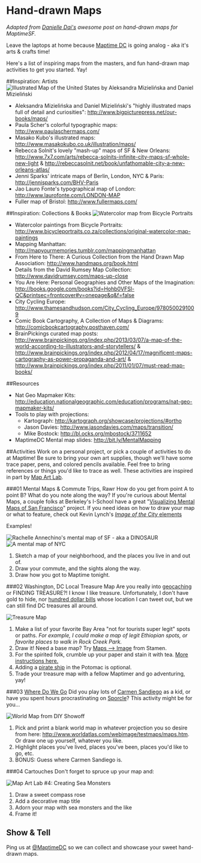 Hand-drawn Maps
===============
*Adapted from [Danielle Dai's](https://github.com/ddai) awesome post on hand-drawn maps for MaptimeSF.*

Leave the laptops at home because [Maptime DC](http://www.meetup.com/Maptime-DC/) is going analog - aka it's arts & crafts time!

Here's a list of inspiring maps from the masters, and fun hand-drawn map activities to get you started.  Yay!

##Inspiration: Artists
![Illustrated Map of the United States by Aleksandra Mizielińska and Daniel Mizieliński ](http://1.bp.blogspot.com/-fIQYoLGyIEA/UgD1TppwncI/AAAAAAAAMOw/GGtBkcf-qU4/s1600/img_9213.jpg)
* Aleksandra Mizielińska and Daniel Mizieliński's "highly illustrated maps full of detail and curiosities": http://www.bigpicturepress.net/our-books/maps/
* Paula Scher's colorful typographic maps: http://www.paulaschermaps.com/  
* Masako Kubo's illustrated maps: http://www.masakokubo.co.uk/illustration/maps/
* Rebecca Solnit's lovely "mash-up" maps of SF & New Orleans: http://www.7x7.com/arts/rebecca-solnits-infinite-city-maps-sf-whole-new-light &   http://rebeccasolnit.net/book/unfathomable-city-a-new-orleans-atlas/ 
* Jenni Sparks' intricate maps of Berlin, London, NYC & Paris: http://jennisparks.com/BHV-Paris
* Jao Lauro Fonte's typographical map of London: http://www.laurofonte.com/LONDON-MAP
* Fuller map of Bristol: http://www.fullermaps.com/

##Inspiration: Collections & Books
![Watercolor map from Bicycle Portraits](http://wwwdesignspongecom.c.presscdn.com/wp-content/uploads/2011/11/bicycle_portraits_2.jpg)
* Watercolor paintings from Bicycle Portraits: http://www.bicycleportraits.co.za/collections/original-watercolor-map-paintings
* Mapping Manhattan: http://mapyourmemories.tumblr.com/mappingmanhattan
* From Here to There: A Curious Collection from the Hand Drawn Map Association: http://www.handmaps.org/book.html
* Details from the David Rumsey Map Collection: http://www.davidrumsey.com/maps-up-close
* You Are Here: Personal Geographies and Other Maps of the Imagination: http://books.google.com/books?id=Hohb0VFSl-QC&printsec=frontcover#v=onepage&q&f=false
* City Cycling Europe: http://www.thamesandhudson.com/City_Cycling_Europe/9780500291009
* Comic Book Cartography, A Collection of Maps & Diagrams: http://comicbookcartography.posthaven.com/
* BrainPickings curated map posts: http://www.brainpickings.org/index.php/2013/03/07/a-map-of-the-world-according-to-illustrators-and-storytellers/ & http://www.brainpickings.org/index.php/2012/04/17/magnificent-maps-cartography-as-power-propaganda-and-art/ & http://www.brainpickings.org/index.php/2011/01/07/must-read-map-books/

##Resources
* Nat Geo Mapmaker Kits: http://education.nationalgeographic.com/education/programs/nat-geo-mapmaker-kits/
* Tools to play with projections:
  * Kartograph: http://kartograph.org/showcase/projections/#ortho 
  * Jason Davies: http://www.jasondavies.com/maps/transition/
  * Mike Bostock: http://bl.ocks.org/mbostock/3711652
* MaptimeDC Mental map slides: http://bit.ly/MentalMapping 

##Activities
Work on a personal project, or pick a couple of activities to do at Maptime!  Be sure to bring your own art supplies, though we'll have some trace paper, pens, and colored pencils available.  Feel free to bring references or things you'd like to trace as well. These activities are inspired in part by [Map Art Lab](http://www.parkablogs.com/content/book-review-map-art-lab-52-exciting-art-explorations-mapmaking-imagination-and-travel).

###01 Mental Maps & Commute Trips, Rawr
How do you get from point A to point B? What do you note along the way? If you're curious about Mental Maps, a couple folks at Berkeley's I-School have a great "[Visualizing Mental Maps of San Francisco](http://groups.ischool.berkeley.edu/mentalmaps/index.html#)" project. 
If you need ideas on how to draw your map or what to feature, check out Kevin Lynch's [*Image of the City* elements](http://en.wikipedia.org/wiki/Kevin_A._Lynch#The_Image_of_the_City)

Examples!

![Rachelle Annechino's mental map of SF - aka a DINOSAUR](http://groups.ischool.berkeley.edu/mentalmaps/img/thumb_sketch_ra.jpg)
![A mental map of NYC](http://www.acsu.buffalo.edu/~arced/arch&society/cogmap/ny5.jpg) 

1. Sketch a map of your neighborhood, and the places you live in and out of.
2. Draw your commute, and the sights along the way.
3. Draw how you got to Maptime tonight.

###02 Washington, DC Local Treasure Map
Are you really into [geocaching](https://www.geocaching.com/) or FINDING TREASURE?!  I know I like treasure.  Unfortunately, I don't have gold to hide, nor [hundred dollar bills](https://twitter.com/hiddencash) whose location I can tweet out, but we can still find DC treasures all around.

![Treasure Map](http://images.kiwicrate.com/live/thumbs/tstep/iaac61539fd1f/75ddb5442196.jpg)

1. Make a list of your favorite Bay Area "not for tourists super legit" spots or paths.  _For example, I could make a map of legit Ethiopian spots, or favorite places to walk in Rock Creek Park._
2. Draw it! Need a base map?  Try [Maps --> Image](http://maps.stamen.com/m2i/#toner-lite/768:512/12/37.8148/-122.3859) from Stamen.
3. For the spirited folk, crumble up your paper and stain it with tea. [More instructions here.](http://www.kiwicrate.com/projects/Tea-Stained-Treasure-Maps/752)
4. Adding a [pirate ship](http://www.marapets.com/pirateship.php) in the Potomac is optional.
5. Trade your treasure map with a fellow Maptimer and go adventuring, yay!

###03 [Where Do We Go](https://www.youtube.com/watch?v=Yt-KMPvgKPo)
Did you play lots of [Carmen Sandiego](http://en.wikipedia.org/wiki/Carmen_Sandiego) as a kid, or have you spent hours procrastinating on [Sporcle](http://www.sporcle.com/games/category/geography)?  This activity might be for you... 

![World Map from DIY Showoff](http://2.bp.blogspot.com/_Fkf6XTKxhKI/TOoGy7TeDPI/AAAAAAAAMcw/2gEMoQZLZ6A/s640/3652.jpg)

1. Pick and print a blank world map in whatever projection you so desire from here: http://www.worldatlas.com/webimage/testmaps/maps.htm.  Or draw one up yourself, whatever you like.
2. Highlight places you've lived, places you've been, places you'd like to go, etc.
3. BONUS: Guess where Carmen Sandiego is.

###04 Cartouches
Don't forget to spruce up your map and:

![Map Art Lab #4: Creating Sea Monsters](https://lh3.googleusercontent.com/-FVnS37MHIH0/U127O8Lry0I/AAAAAAAAp6w/0e0t1qcALw8/w500/map-art-lab-4.jpg)

1. Draw a sweet compass rose 
2. Add a decorative map title 
3. Adorn your map with sea monsters and the like 
4. Frame it! 

## Show & Tell

Ping us at [@MaptimeDC](https://twitter.com/MaptimeDC) so we can collect and showcase your sweet hand-drawn maps.
